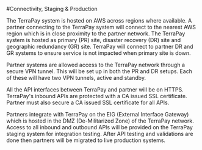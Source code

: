 #Connectivity, Staging & Production

The TerraPay system is hosted on AWS across regions where available. A partner connecting to the TerraPay system will connect to the nearest AWS region which is in close proximity to the partner network. The TerraPay system is hosted as primary (PR) site, disaster recovery (DR) site and geographic redundancy (GR) site. TerraPay will connect to partner DR and GR systems to ensure service is not impacted when primary site is down.

Partner systems are allowed access to the TerraPay network through a secure VPN tunnel. This will be set up in both the PR and DR setups. Each of these will have two VPN tunnels, active and standby.

All the API interfaces between TerraPay and partner will be on HTTPS. TerraPay's inbound APIs are protected with a CA issued SSL certificate. Partner must also secure a CA issued SSL certificate for all APIs.

Partners integrate with TerraPay on the EIG (External Interface Gateway) which is hosted in the DMZ (De-Militarized Zone) of the TerraPay network. Access to all inbound and outbound APIs will be provided on the TerraPay staging system for integration testing. After API testing and validations are done then partners will be migrated to live production systems.